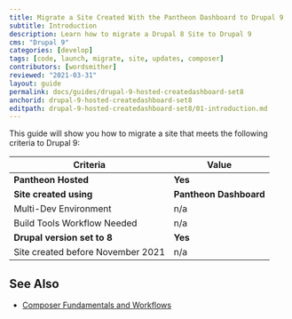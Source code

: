 ```yaml
---
title: Migrate a Site Created With the Pantheon Dashboard to Drupal 9
subtitle: Introduction
description: Learn how to migrate a Drupal 8 Site to Drupal 9
cms: "Drupal 9"
categories: [develop]
tags: [code, launch, migrate, site, updates, composer]
contributors: [wordsmither]
reviewed: "2021-03-31"
layout: guide
permalink: docs/guides/drupal-9-hosted-createdashboard-set8
anchorid: drupal-9-hosted-createdashboard-set8
editpath: drupal-9-hosted-createdashboard-set8/01-introduction.md
---
```

This guide will show you how to migrate a site that meets the following criteria to Drupal 9:

|Criteria|Value
|---|---
|**Pantheon Hosted**| **Yes**
|**Site created using**| **Pantheon Dashboard**
|Multi-Dev Environment | n/a
|Build Tools Workflow Needed | n/a
|**Drupal version set to 8**| **Yes**
|Site created before November 2021| n/a

## See Also

- [Composer Fundamentals and Workflows](/guides/composer)


